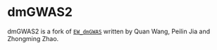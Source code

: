 # dmGWAS2

dmGWAS2 is a fork of [`EW_dmGWAS`](http://bioinfo.mc.vanderbilt.edu/dmGWAS/) written by Quan Wang, Peilin Jia and Zhongming Zhao.
